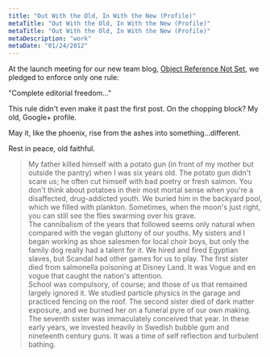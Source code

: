 ```yaml
---
title: "Out With the Old, In With the New (Profile)"
metaTitle: "Out With the Old, In With the New (Profile)"
metaTitle: "Out With the Old, In With the New (Profile)"
metaDescription: "work"
metaDate: "01/24/2012"
---
```


At the launch meeting for our new team blog, [Object Reference Not Set](http://objrefnotset.blogspot.com/), we pledged to enforce only one rule:  

"Complete editorial freedom..."

This rule didn't even make it past the first post. On the chopping block? My old, Google+ profile. 

May it, like the phoenix, rise from the ashes into something...different.

Rest in peace, old faithful.

> My father killed himself with a potato gun (in front of my mother but outside the pantry) when I was six years old. The potato gun didn't scare us; he often cut himself with bad poetry or fresh salmon. You don't think about potatoes in their most mortal sense when you're a disaffected, drug-addicted youth. We buried him in the backyard pool, which we filled with plankton. Sometimes, when the moon's just right, you can still see the flies swarming over his grave.  
> The cannibalism of the years that followed seems only natural when compared with the vegan gluttony of our youths. My sisters and I began working as shoe salesmen for local choir boys, but only the family dog really had a talent for it. We hired and fired Egyptian slaves, but Scandal had other games for us to play. The first sister died from salmonella poisoning at Disney Land. It was Vogue and en vogue that caught the nation's attention.  
> School was compulsory, of course; and those of us that remained largely ignored it. We studied particle physics in the garage and practiced fencing on the roof. The second sister died of dark matter exposure, and we burned her on a funeral pyre of our own making. The seventh sister was immaculately conceived that year. In these early years, we invested heavily in Swedish bubble gum and nineteenth century guns. It was a time of self reflection and turbulent bathing.  